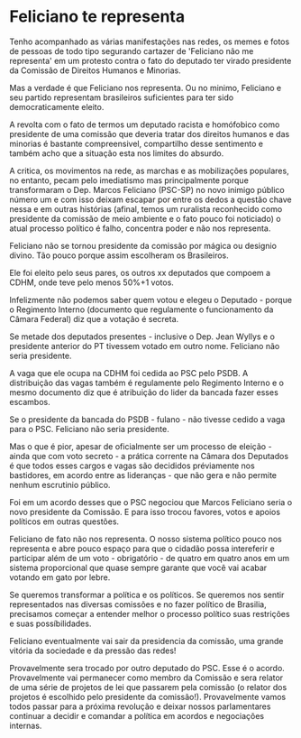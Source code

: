 # Feliciano te representa

Tenho acompanhado as várias manifestações nas redes, os memes e fotos de pessoas de todo tipo segurando cartazer de 'Feliciano não me representa' em um protesto contra o fato do deputado ter virado presidente da Comissão de Direitos Humanos e Minorias.

Mas a verdade é que Feliciano nos representa. Ou no minimo, Feliciano e seu partido representam brasileiros suficientes para ter sido democraticamente eleito.

A revolta com o fato de termos um deputado racista e homófobico como presidente de uma comissão que deveria tratar dos direitos humanos e das minorias é bastante compreensivel, compartilho desse sentimento e também acho que a situação esta nos limites do absurdo.

A critica, os movimentos na rede, as marchas e as mobilizações populares, no entanto, pecam pelo imediatismo mas principalmente porque transformaram o Dep. Marcos Feliciano (PSC-SP) no novo inimigo público número um e com isso deixam escapar por entre os dedos a questão chave nessa e em outras histórias (afinal, temos um ruralista reconhecido como presidente da comissão de meio ambiente e o fato pouco foi noticiado) o atual processo político é falho, concentra poder e não nos representa.

Feliciano não se tornou presidente da comissão por mágica ou designio divino. Tão pouco porque assim escolheram os Brasileiros.

Ele foi eleito pelo seus pares, os outros xx deputados que compoem a CDHM, onde teve pelo menos 50%+1 votos.

Infelizmente não podemos saber quem votou e elegeu o Deputado - porque o Regimento Interno (documento que regulamente o funcionamento da Câmara Federal) diz que a votação é secreta.

Se metade dos deputados presentes - inclusive o Dep. Jean Wyllys e o presidente anterior do PT tivessem votado em outro nome. Feliciano não seria presidente.

A vaga que ele ocupa na CDHM foi cedida ao PSC pelo PSDB. A distribuição das vagas também é regulamente pelo Regimento Interno e o mesmo documento diz que é atribuição do lider da bancada fazer esses escambos.

Se o presidente da bancada do PSDB - fulano - não tivesse cedido a vaga para o PSC. Feliciano não seria presidente.

Mas o que é pior, apesar de oficialmente ser um processo de eleição - ainda que com voto secreto - a prática corrente na Câmara dos Deputados é que todos esses cargos e vagas são decididos préviamente nos bastidores, em acordo entre as lideranças - que não gera e não permite nenhum escrutinio público.

Foi em um acordo desses que o PSC negociou que Marcos Feliciano seria o novo presidente da Comissão. E para isso trocou favores, votos e apoios políticos em outras questões.

Feliciano de fato não nos representa. O nosso sistema político pouco nos representa e abre pouco espaço para que o cidadão possa intereferir e participar além de um voto - obrigatório - de quatro em quatro anos em um sistema proporcional que quase sempre garante que você vai acabar votando em gato por lebre.

Se queremos transformar a política e os políticos. Se queremos nos sentir representados nas diversas comissões e no fazer político de Brasilia, precisamos começar a entender melhor o processo político suas restrições e suas possíbilidades.

Feliciano eventualmente vai sair da presidencia da comissão, uma grande vitória da sociedade e da pressão das redes!

Provavelmente sera trocado por outro deputado do PSC. Esse é o acordo. Provavelmente vai permanecer como membro da Comissão e sera relator de uma série de projetos de lei que passarem pela comissão (o relator dos projetos é escolhido pelo presidente da comissão!).
Provavelmente vamos todos passar para a próxima revolução e deixar nossos parlamentares continuar a decidir e comandar a política em acordos e negociações internas.


